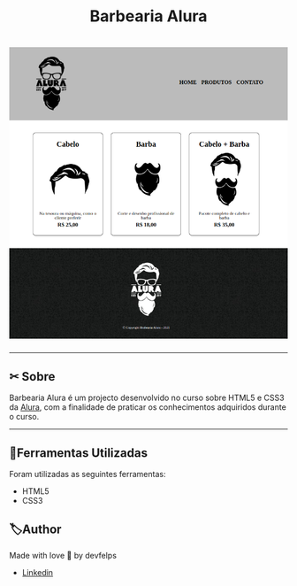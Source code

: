 
<h1 align="center">
    <p>Barbearia Alura</p>
</h1>


<h1 align="center">
    <img src="https://raw.githubusercontent.com/devfelpSs/Barbearia-Alura/main/2021-10-19-21%3A33%3A08-screenshot.png">
</h1>

---

## ✂ Sobre

Barbearia Alura é um projecto desenvolvido no curso sobre HTML5 e CSS3 da [Alura](https://www.alura.com.br/), com a finalidade de praticar os conhecimentos adquiridos durante o curso.

---

## 📂Ferramentas Utilizadas

Foram utilizadas as seguintes ferramentas:

- HTML5
- CSS3 

## 🏷Author

Made with love  💜 by devfelps
- [Linkedin](https://www.linkedin.com/in/devfelps/)
